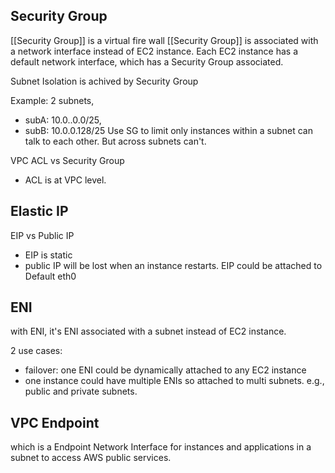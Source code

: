 ## Security Group
[[Security Group]] is a virtual fire wall
[[Security Group]] is associated with a network interface instead of EC2 instance.
Each EC2 instance has a default network interface, which has a Security Group associated.

Subnet Isolation is achived by Security Group

Example:
2 subnets, 
- subA: 10.0..0.0/25,
- subB: 10.0.0.128/25
Use SG to limit only instances within a subnet can talk to each other. But across subnets can't.


VPC ACL vs Security Group
- ACL is at VPC level.

## Elastic IP
EIP vs Public IP
- EIP is static 
- public IP will be lost when an instance restarts.
EIP could be attached to Default eth0

## ENI
with ENI, it's ENI associated with a subnet instead of EC2 instance. 

2 use cases:
- failover: one ENI could be dynamically attached to any EC2 instance
- one instance could have multiple ENIs so attached to multi subnets. e.g., public and private subnets.

## VPC Endpoint
which is a Endpoint Network Interface
for instances and applications in a subnet to access AWS public services. 





